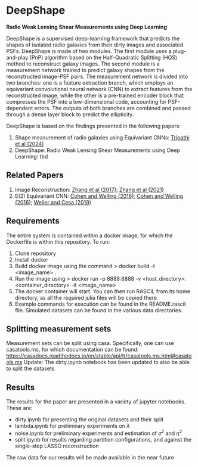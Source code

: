 # DeepShape
**Radio Weak Lensing Shear Measurements using Deep Learning**

DeepShape is a supervised deep-learning framework that predicts the shapes of isolated radio galaxies from their dirty images and associated PSFs. DeepShape is made of two modules. The first module uses a plug-and-play (PnP) algorithm based on the Half-Quadratic Splitting (HQS) method to reconstruct galaxy images. The second module is a measurement network trained to predict galaxy shapes from the reconstructed image-PSF pairs. The measurement network is divided into two branches: one is a feature extraction branch, which employs an equivariant convolutional neural network (CNN) to extract features from the reconstructed image, while the other is a pre-trained encoder block that compresses the PSF into a low-dimensional code, accounting for PSF-dependent errors. The outputs of both branches are combined and passed through a dense layer block to predict the ellipticity.

DeepShape is based on the findings presented in the following papers:
1. Shape measurement of radio galaxies using Equivariant CNNs: [Tripathi et al (2024)](https://ieeexplore.ieee.org/abstract/document/10715370)
2. DeepShape: Radio Weak Lensing Shear Measurements using Deep Learning: tbd

## Related Papers
1. Image Reconstruction: [Zhang et al (2017)](https://arxiv.org/abs/1704.03264); [Zhang et al (2021)](https://arxiv.org/abs/2008.13751)
2. E(2) Equivariant CNN: [Cohen and Welling (2016)](https://arxiv.org/abs/1602.07576); [Cohen and Welling (2016)](https://arxiv.org/abs/1612.08498); [Weiler and Cesa (2019)](https://arxiv.org/abs/1911.08251)


## Requirements
The entire system is contained within a docker image, for which the Dockerfile is within this repository. To run: 
1. Clone repository
2. Install docker
3. Build docker image using the command > docker build -t <image_name> .
4. Run the image using > docker run -p 8888:8888 -v <host_directory>:<container_directory> -it <image_name>
5. The docker container will start. You can then run RASCIL from its home directory, as all the required julia files will be copied there.
6. Example commands for execution can be found in the README.rascil file. Simulated datasets can be found in the various data directories. 

## Splitting measurement sets
Measurement sets can be split using casa. Specifically, one can use casatools.ms, for which documentation can be found: https://casadocs.readthedocs.io/en/stable/api/tt/casatools.ms.html#casatools.ms
Update: The dirty.ipynb notebook has been updated to also be able to split the datasets

## Results
The results for the paper are presented in a variety of jupyter notebooks. These are:
- dirty.ipynb for presenting the original datasets and their split
- lambda.ipynb for preliminary experiments on $\lambda$
- noise.ipynb for preliminary experiments and estimation of $\sigma^2$ and $\eta^2$
- split.ipynb for results regarding partition configurations, and against the single-step LASSO reconstruction

The raw data for our results will be made available in the near future
